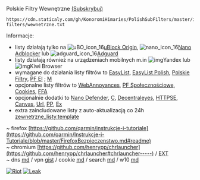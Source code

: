 Polskie Filtry Wewnętrzne [(Subskrybuj)](https://subscribe.adblockplus.org/?location=https://cdn.staticaly.com/gh/KonoromiHimaries/PolishSubFilters/master/internal-filters/wewnetrzne.txt&title=Polskie%20Filtry%20Wewnętrzne)
```
https://cdn.staticaly.com/gh/KonoromiHimaries/PolishSubFilters/master/internal-filters/wewnetrzne.txt
```

Informacje:

- listy działają tylko na ![uBO_icon_16](https://user-images.githubusercontent.com/22258847/58104215-675c2d00-7bb2-11e9-9ef7-53bd5d32139c.png)[uBlock Origin](https://github.com/gorhill/uBlock/releases), ![nano_icon_16](https://user-images.githubusercontent.com/22258847/58104236-7347ef00-7bb2-11e9-86c3-7f1646118e7e.png)[Nano Adblocker](https://github.com/NanoAdblocker/NanoCore/releases) lub ![adguard_icon_16](https://user-images.githubusercontent.com/22258847/58104254-7d69ed80-7bb2-11e9-989b-a0a73db4d808.png)[Adguard](https://github.com/AdguardTeam)
- listy działają również na urządzeniach mobilnych m.in ![img](https://user-images.githubusercontent.com/5884000/63644488-57d90c80-c6ea-11e9-82fe-b83ad3461557.png)Yandex lub ![img](https://user-images.githubusercontent.com/5884000/63644438-59560500-c6e9-11e9-8089-695a781bc095.png)Kiwi Browser
- wymagane do działania listy filtrów to [EasyList](https://subscribe.adblockplus.org/?location=https://easylist.to/easylist/easylist.txt&title=EasyList), [EasyList Polish](https://subscribe.adblockplus.org/?location=https://easylist-downloads.adblockplus.org/easylistpolish.txt&title=EasyList%20Polish), [Polskie Filtry](https://subscribe.adblockplus.org/?location=https://raw.githubusercontent.com/MajkiIT/polish-ads-filter/master/polish-adblock-filters/adblock.txt&title=Official%20Polish%20filters%20for%20AdBlock,%20uBlock%20Origin%20and%20AdGuard), [PF EI](https://subscribe.adblockplus.org/?location=https://cdn.statically.io/gh/PolishFiltersTeam/PolishAnnoyanceFilters/master/PPB.txt&title=Polskie%20Filtry%20Elementów%20Irytujących) ; [M](https://polishannoyancefilters.netlify.com/modules/)
- opcjonalne listy filtrów to [WebAnnoyances](https://subscribe.adblockplus.org/?location=https://cdn.staticaly.com/gh/yourduskquibbles/webannoyances/master/ultralist.txt&title=Web%20Annoyances%20Ultralist), [PF Społecznościowe](https://subscribe.adblockplus.org/?location=https://cdn.staticaly.com/gh/MajkiIT/polish-ads-filter/master/adblock_social_filters/adblock_social_list.txt&title=Polskie%20Filtry%20Społecznościowe), [Cookies](https://subscribe.adblockplus.org/?location=https://www.i-dont-care-about-cookies.eu/abp/&title=I%20dont%20care%20about%20cookies), [FFA](https://subscribe.adblockplus.org/?location=https://cdn.statically.io/gh/bogachenko/fuckfuckadblock/master/fuckfuckadblock.txt&title=Fuck%20Fuckadblock)
- opcjonalnie dodatki to [Nano Defender](https://github.com/KonoromiHimaries/PolishSubFilters/blob/master/note/nano_defender.md#readme), [C](https://github.com/PolishFiltersTeam/PolishCookieConsent#polska-ciasteczkowa-zgoda), [Decentraleyes](https://decentraleyes.org/), [HTTPSE](https://www.eff.org/https-everywhere), [Canvas](https://add0n.com/canvas-fingerprint-blocker.html), [Url](https://gitlab.com/KevinRoebert/ClearUrls/tree/master#readme), [PP](https://github.com/cowlicks/privacypossum#readme), [Ex](https://www.mike-gualtieri.com/css-exfil-vulnerability-tester)
- extra zaincludowane listy z auto-aktualizacją co 24h [zewnetrzne_listy.template](https://github.com/KonoromiHimaries/PolishSubFilters/blob/master/templates/zewnetrzne_listy.template)

~ firefox [https://github.com/qarmin/instrukcje-i-tutoriale](https://github.com/qarmin/Instrukcje-i-Tutoriale/blob/master/FirefoxBezpieczenstwo.md#readme) </br>
~ chromium [https://github.com/henrypp/chrlauncher](https://github.com/henrypp/chrlauncher#chrlauncher-----) / [EXT](https://github.com/NeverDecaf/chromium-web-store#chromium-web-store) </br>
~ dns [md](https://github.com/KonoromiHimaries/PolishSubFilters/blob/master/note/dns-serv.md#readme) / vpn [gist](https://gist.github.com/joepie91/5a9909939e6ce7d09e29) / cookie [md](https://github.com/KonoromiHimaries/PolishSubFilters/blob/master/note/cookie-3rd.md) / search [md](https://github.com/KonoromiHimaries/PolishSubFilters/blob/master/note/search-serv.md#readme) / w10 [md](https://github.com/KonoromiHimaries/PolishSubFilters/blob/master/note/w10-servic.md#readme)

[![Riot](https://img.shields.io/badge/Riot-chat-brightgreen.svg)](https://riot.im/app/#/room/!IPhdjtOfWxVbiddKOo:matrix.org?via=matrix.org)
[![Leak](https://img.shields.io/badge/Leak-check-orange.svg)](https://browserleaks.com/)
